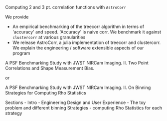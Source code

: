 Computing 2 and 3 pt. correlation functions with `AstroCorr`

We provide
- An empirical benchmarking of the treecorr algorithm in terms of 'accuracy' and speed. 'Accuracy' is naive corr. We benchmark it against `clustercorr` at various granularities
- We release AstroCorr, a julia implementation of treecorr and clustercorr. We explain the engineering / software extensible aspects of our program


A PSF Benchmarking Study with JWST NIRCam Imaging. II. Two Point Correlations and Shape Measurement Bias.

or

A PSF Benchmarking Study with JWST NIRCam Imaging. II. On Binning Strategies for Computing Rho Statistics

Sections - Intro - Engineering Design and User Experience - The toy problem and different binning Strategies - computing Rho Statistics for each strategy
